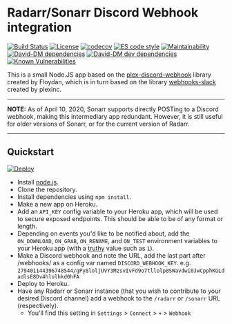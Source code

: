 # Radarr/Sonarr Discord Webhook integration

[![Build Status](https://travis-ci.com/dylanjboyd/radarr-sonarr-discord-webhook.svg?branch=master)](https://travis-ci.com/dylanjboyd/radarr-sonarr-discord-webhook)
[![License](https://img.shields.io/:license-mit-blue.svg)](https://badges.mit-license.org)
[![codecov](https://codecov.io/gh/dylanjboyd/radarr-sonarr-discord-webhook/branch/master/graph/badge.svg)](https://codecov.io/gh/dylanjboyd/radarr-sonarr-discord-webhook)
[![ES code style](https://img.shields.io/badge/code%20style-ES-blue)](https://github.com/thenativeweb/eslint-config-es)
[![Maintainability](https://api.codeclimate.com/v1/badges/d8548e0893cf815e0699/maintainability)](https://codeclimate.com/github/dylanjboyd/radarr-sonarr-discord-webhook/maintainability)
[![David-DM dependencies](https://david-dm.org/dylanjboyd/radarr-sonarr-discord-webhook/status.svg)](https://david-dm.org/dylanjboyd/radarr-sonarr-discord-webhook)
[![David-DM dev dependencies](https://david-dm.org/dylanjboyd/radarr-sonarr-discord-webhook/dev-status.svg)](https://david-dm.org/dylanjboyd/radarr-sonarr-discord-webhook?type=dev)
[![Known Vulnerabilities](https://snyk.io/test/github/dylanjboyd/radarr-sonarr-discord-webhook/badge.svg?targetFile=package.json)](https://snyk.io/test/github/dylanjboyd/radarr-sonarr-discord-webhook?targetFile=package.json)

This is a small Node.JS app based on the [plex-discord-webhook](https://github.com/Floydan/plex-discord-webhook) library created by Floydan, which is in turn based on the library [webhooks-slack](https://github.com/plexinc/webhooks-slack) created by plexinc.

---

**NOTE:** As of April 10, 2020, Sonarr supports directly POSTing to a Discord webhook, making this intermediary app redundant. However, it is still useful for older versions of Sonarr, or for the current version of Radarr. 

---

## Quickstart

[![Deploy](https://www.herokucdn.com/deploy/button.svg)](https://heroku.com/deploy)
 
- Install [node.js](https://nodejs.org/en/).
- Clone the repository.
- Install dependencies using `npm install`.
- Make a new app on Heroku.
- Add an `API_KEY` config variable to your Heroku app, which will be used to secure exposed endpoints. This should be able to be of any format or length.
- Depending on events you'd like to be notified about, add the `ON_DOWNLOAD`, `ON_GRAB`, `ON_RENAME`, and `ON_TEST` environment variables to your Heroku app (with a [truthy](https://developer.mozilla.org/en-US/docs/Glossary/Truthy) value such as `1`).
- Make a Discord webhook and note the URL, add the last part after /webhooks/ as a config var named `DISCORD_WEBHOOK_KEY`. e.g. `279401144396748544/gPy8loljUVY3MzsvIvFd9o7tllolp8SWavdwi0JwCpphKGLdadlsE8Dv4hlolhkd0hFA`
- Deploy to Heroku.
- Have any Radarr or Sonarr instance (that you wish to contribute to your desired Discord channel) add a webhook to the `/radarr` or `/sonarr` URL (respectively). 
  - You'll find this setting in `Settings` > `Connect` > `+` > `Webhook`